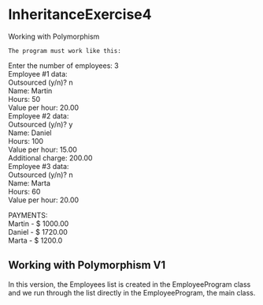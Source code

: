 # InheritanceExercise4
Working with Polymorphism

`The program must work like this:`

Enter the number of employees: 3\
Employee #1 data:\
Outsourced (y/n)? n\
Name: Martin\
Hours: 50\
Value per hour: 20.00\
Employee #2 data:\
Outsourced (y/n)? y\
Name: Daniel\
Hours: 100\
Value per hour: 15.00\
Additional charge: 200.00\
Employee #3 data:\
Outsourced (y/n)? n\
Name: Marta\
Hours: 60\
Value per hour: 20.00

PAYMENTS:\
Martin - $ 1000.00\
Daniel - $ 1720.00\
Marta - $ 1200.0

## Working with Polymorphism V1

In this version, the Employees list is 
created in the EmployeeProgram class and 
we run through the list directly in the 
EmployeeProgram, the main class.
